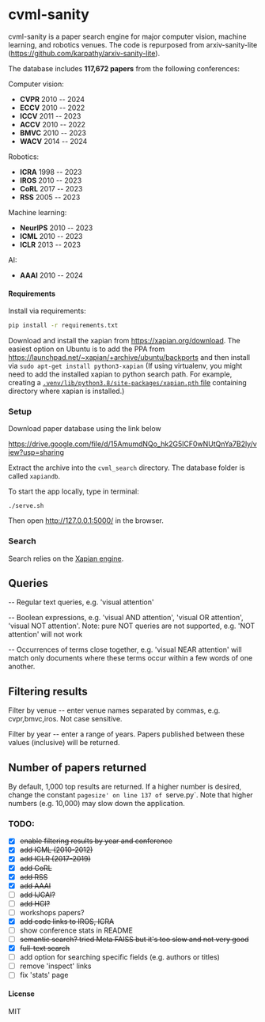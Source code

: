 # cvml-sanity

cvml-sanity is a paper search engine for major computer vision, machine learning, and robotics venues. The code is repurposed from arxiv-sanity-lite (https://github.com/karpathy/arxiv-sanity-lite).

The database includes **117,672 papers** from the following conferences:

Computer vision: 
- **CVPR** 2010 -- 2024
- **ECCV** 2010 -- 2022
- **ICCV** 2011 -- 2023
- **ACCV** 2010 -- 2022
- **BMVC** 2010 -- 2023
- **WACV** 2014 -- 2024
  
Robotics:
- **ICRA** 1998 -- 2023
- **IROS** 2010 -- 2023
- **CoRL** 2017 -- 2023
- **RSS**  2005 -- 2023

Machine learning:
- **NeurIPS** 2010 -- 2023
- **ICML** 2010 -- 2023
- **ICLR** 2013 -- 2023

AI:
- **AAAI** 2010 -- 2024

#### Requirements

Install via requirements:

```bash
pip install -r requirements.txt
```

Download and install the xapian from https://xapian.org/download. The easiest option on Ubuntu is to add the PPA from https://launchpad.net/~xapian/+archive/ubuntu/backports and then install via `sudo apt-get install python3-xapian`
(If using virtualenv, you might need to add the installed xapian to python search path. For example, creating a [`.venv/lib/python3.8/site-packages/xapian.pth` file](https://docs.python.org/3.11/library/site.html) containing directory where xapian is installed.)

### Setup
Download paper database using the link below

https://drive.google.com/file/d/15AmumdNQo_hk2G5lCF0wNUtQnYa7B2ly/view?usp=sharing

Extract the archive into the `cvml_search` directory. The database folder is called `xapiandb`.

To start the app locally, type in terminal:

```
./serve.sh
```

Then open http://127.0.0.1:5000/ in the browser.

### Search

Search relies on the [Xapian engine](https://xapian.org/).

## Queries

-- Regular text queries, e.g. 'visual attention'

-- Boolean expressions, e.g. 'visual AND attention', 'visual OR attention', 'visual NOT attention'. Note: pure NOT queries are not supported, e.g. 'NOT attention' will not work

-- Occurrences of terms close together, e.g. 'visual NEAR attention' will match only documents where these terms occur within a few words of one another.

## Filtering results

Filter by venue -- enter venue names separated by commas, e.g. cvpr,bmvc,iros. Not case sensitive.

Filter by year -- enter a range of years. Papers published between these values (inclusive) will be returned.

## Number of papers returned

By default, 1,000 top results are returned. If a higher number is desired, change the constant `pagesize' on line 137 of `serve.py`. Note that higher numbers (e.g. 10,000) may slow down the application.

### TODO: 
- [x] ~~enable filtering results by year and conference~~
- [x] ~~add ICML (2010-2012)~~
- [x] ~~add ICLR (2017-2019)~~
- [x] ~~add CoRL~~
- [x] ~~add RSS~~
- [x] ~~add AAAI~~
- [ ] ~~add IJCAI?~~
- [ ] ~~add HCI?~~
- [ ] workshops papers? 
- [x] ~~add code links to IROS, ICRA~~
- [ ] show conference stats in README
- [ ] ~~semantic search? tried Meta FAISS but it's too slow and not very good~~
- [x] ~~full-text search~~
- [ ] add option for searching specific fields (e.g. authors or titles)
- [ ] remove 'inspect' links
- [ ] fix 'stats' page

#### License

MIT
